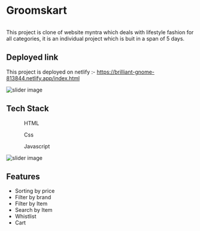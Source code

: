 # Groomskart

<img src="https://brilliant-gnome-813844.netlify.app/logo.png" alt/>

This project is clone of website myntra which deals with lifestyle fashion for all categories, it is an individual project which is buit in a span of 5 days.

<h2>Deployed link</h2>

This project is deployed on netlify :- https://brilliant-gnome-813844.netlify.app/index.html

<img src="https://brilliant-gnome-813844.netlify.app/slider%20image/slider-1.webp" alt="slider image"/>

<h2>Tech Stack</h2>

<ul>
   <ul>HTML</ul>
   <ul>Css</ul>
   <ul>Javascript</ul>
</ul>


<img src="https://brilliant-gnome-813844.netlify.app/slider%20image/slider-3.webp" alt="slider image"/>

<h2>Features</h2>

<ul>
   <li>Sorting by price</li>
   <li>Filter by brand</li>
   <li>Filter by Item</li>
   <li>Search by Item</li>
   <li>Whistlist </li>
   <li>Cart</li>
</ul>

